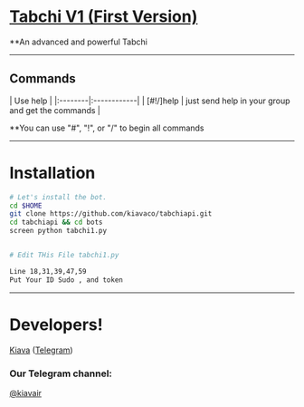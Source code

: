 # [Tabchi V1 (First Version)](https://telegram.me/kiavair)

**An advanced and powerful Tabchi


* * *

## Commands

| Use help |
|:--------|:------------|
| [#!/]help | just send help in your group and get the commands |

**You can use "#", "!", or "/" to begin all commands

* * *

# Installation

```sh
# Let's install the bot.
cd $HOME
git clone https://github.com/kiavaco/tabchiapi.git
cd tabchiapi && cd bots
screen python tabchi1.py


# Edit THis File tabchi1.py

Line 18,31,39,47,59
Put Your ID Sudo , and token
```

* * *

# Developers!

[Kiava](https://github.com/kiavaco) ([Telegram](https://telegram.me/kiavaco))


### Our Telegram channel:

[@kiavair](https://telegram.me/kiavair)
